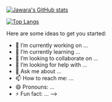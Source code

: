 ### 

[![Jawara's GitHub stats](https://github-readme-stats.vercel.app/api?username=jawaragordon&show_icons=true&theme=dark)](https://github.com/jawaragordon/github-readme-stats)

[![Top Langs](https://github-readme-stats.vercel.app/api/top-langs/?username=jawaragordon)](https://github.com/jawaragordon/github-readme-stats)

Here are some ideas to get you started:

- 🔭 I’m currently working on ...
- 🌱 I’m currently learning ...
- 👯 I’m looking to collaborate on ...
- 🤔 I’m looking for help with ...
- 💬 Ask me about ...
- 📫 How to reach me: ...
- 😄 Pronouns: ...
- ⚡ Fun fact: ...
-->
